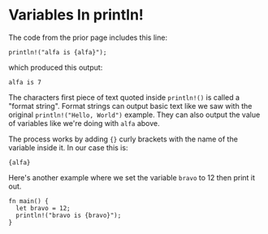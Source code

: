 # Variables In println!

The code from the prior page includes this line:

```rust, noplayground
println!("alfa is {alfa}");
```

which produced this output:

```rust, noplayground
alfa is 7
```

The characters first piece of text quoted inside
`println!()` is called a "format string". Format
strings can output basic text like we saw with the
original `println!("Hello, World")` example. They can
also output the value of variables like we're
doing with `alfa` above.

The process works by adding `{}` curly brackets
with the name of the variable inside it. In our
case this is:

```rust, noplayground
{alfa}
```

Here's another example where we set the variable
`bravo` to 12 then print it out.

```rust,noplayground,EXAMPLE1
fn main() {
  let bravo = 12;
  println!("bravo is {bravo}");
}
```

```rust,editable,CODE1

```
